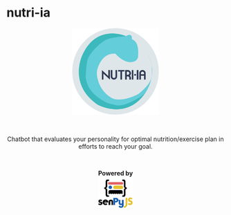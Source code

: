 # nutri-ia
<p align="center"><img src="logo.png" width="200"></p>
<br>
<p align="center">Chatbot that evaluates your personality for optimal nutrition/exercise plan in efforts to reach your goal.</p>
<br>
<p align="center"><b>Powered by</b><br><img src="senPyJS.png" width="80"></p>

